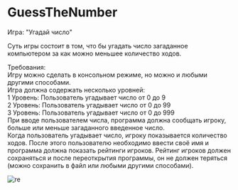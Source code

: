 # GuessTheNumber

Игра: "Угадай число"    

Суть игры состоит в том, что бы угадать число загаданное компьютером за как можно меньшее количество ходов.    

Требования:     
Игру можно сделать в консольном режиме, но можно и любыми другими способами.    
Игра должна содержать несколько уровней:    
1 Уровень: Пользователь угадывает число от 0 до 9    
2 Уровень: Пользователь угадывает число от 0 до 99    
3 Уровень: Пользователь угадывает число от 0 до 999    
При вводе пользователем числа, программа должна сообщать игроку, больше или меньше загаданного введенное число.    
Когда пользователь угадывает число, игроку показывается количество ходов. После этого пользователю необходимо ввести своё имя и программа должна показать рейтинги игроков.
Рейтинг игроков должен сохраняться и после переоткрытия программы, он не должен теряться (можно сохранить в файл или любыми другими способами).


![re](https://cloud.githubusercontent.com/assets/13558216/21073711/f5bb4986-beff-11e6-9582-95c7816c4174.png)


